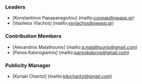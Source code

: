 ### Leaders
* [Konstantinos Papapanagiotou] (mailto:conpap@owasp.gr)
* [Vasileios Vlachos] (mailto:vsvlachos@owasp.gr)

### Contribution Members
* [Alexandros Malathounis] (mailto:a.malathounis@gmail.com)
* [Panos Kalorogiannis] (mailto:panoskalorog@gmail.com)

### Publicity Manager
* [Kyriaki Chantzi] (mailto:kikichantzi@gmail.com)
